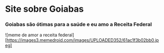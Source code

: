 # Site sobre Goiabas
### Goiabas são ótimas para a saúde e eu amo a Receita Federal
![meme de amor a receita federal][https://images3.memedroid.com/images/UPLOADED352/61ac1f3b02bb0.jpeg]
